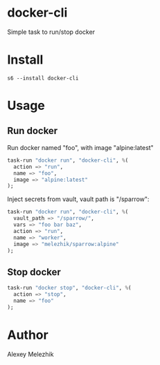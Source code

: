 # docker-cli

Simple task to run/stop docker

# Install

    s6 --install docker-cli

# Usage

## Run docker

Run docker named "foo", with image "alpine:latest"

```raku
task-run "docker run", "docker-cli", %(
  action => "run",
  name => "foo",
  image => "alpine:latest"
);
```

Inject secrets from vault, vault path is "/sparrow":

```raku
task-run "docker run", "docker-cli", %(
  vault_path => "/sparrow/",
  vars => "foo bar baz",
  action => "run",
  name => "worker",
  image => "melezhik/sparrow:alpine"
);
```

## Stop docker

```raku
task-run "docker stop", "docker-cli", %(
  action => "stop",
  name => "foo"
);
```

# Author

Alexey Melezhik
